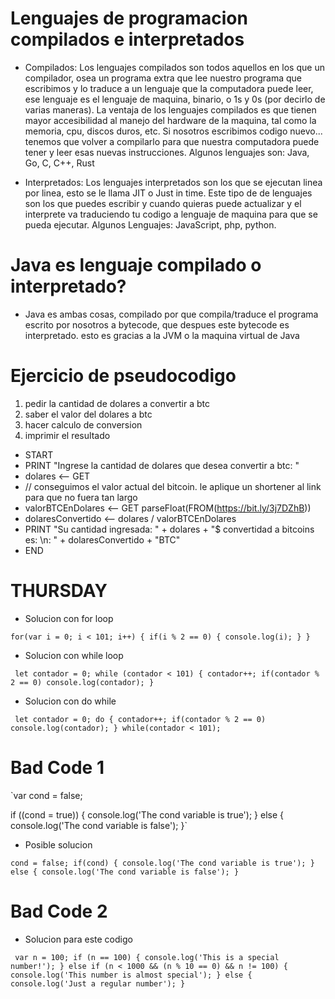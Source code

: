 # Lenguajes de programacion compilados e interpretados
- Compilados: 
  Los lenguajes compilados son todos aquellos en los que un compilador, osea un programa extra que lee   nuestro programa que escribimos y lo traduce a un lenguaje que la computadora puede leer, ese           lenguaje es el lenguaje de maquina, binario, o 1s y 0s (por decirlo de varias maneras). La ventaja de   los lenguajes compilados es que tienen mayor accesibilidad al manejo del hardware de la maquina, tal   como la memoria, cpu, discos duros, etc. Si nosotros escribimos codigo nuevo... tenemos que volver a   compilarlo para que nuestra computadora puede tener y leer esas nuevas instrucciones. Algunos           lenguajes son: Java, Go, C, C++, Rust
  
- Interpretados:
  Los lenguajes interpretados son los que se ejecutan linea por linea, esto se le llama JIT o Just in     time. Este tipo de de lenguajes son los que puedes escribir y cuando quieras puede actualizar y el 
  interprete va traduciendo tu codigo a lenguaje de maquina para que se pueda ejecutar.
  Algunos Lenguajes: JavaScript, php, python.
  
# Java es lenguaje compilado o interpretado?
- Java es ambas cosas, compilado por que compila/traduce el programa escrito por nosotros a bytecode, que despues este bytecode es interpretado. esto es gracias a la JVM o la maquina virtual de Java 

# Ejercicio de pseudocodigo

1. pedir la cantidad de dolares a convertir a btc
2. saber el valor del dolares a btc
3. hacer calculo de conversion
4. imprimir el resultado

- START
- PRINT "Ingrese la cantidad de dolares que desea convertir a btc: "
- dolares <-- GET 
- // conseguimos el valor actual del bitcoin. le aplique un shortener al link para que no fuera tan largo
- valorBTCEnDolares <-- GET parseFloat(FROM(https://bit.ly/3j7DZhB))
- dolaresConvertido <-- dolares / valorBTCEnDolares
- PRINT "Su cantidad ingresada: " + dolares + "$ convertidad a bitcoins es: \n: " + dolaresConvertido + "BTC"
- END


# THURSDAY
- Solucion con for loop


`for(var i = 0; i < 101; i++) {
    if(i % 2 == 0) {
      console.log(i);
    }
 }`
  
- Solucion con while loop


` let contador = 0;
  while (contador < 101) {
    contador++;
    if(contador % 2 == 0)
      console.log(contador);
  }`
  
- Solucion con do while


` let contador = 0;
  do {
    contador++;
    if(contador % 2 == 0)
      console.log(contador);
  } while(contador < 101);`
  
# Bad Code 1

`var cond = false;

if ((cond = true)) {
  console.log('The cond variable is true');
} else {
  console.log('The cond variable is false');
}`
- Posible solucion


`cond = false;
  if(cond) {
    console.log('The cond variable is true');
  } else {
    console.log('The cond variable is false');
  }`
  
# Bad Code 2
- Solucion para este codigo

` 
  var n = 100;
  if (n == 100) {
    console.log('This is a special number!');
  } else if (n < 1000 && (n % 10 == 0) && n != 100) {
    console.log('This number is almost special');
  } else {
    console.log('Just a regular number');
  }
  `

